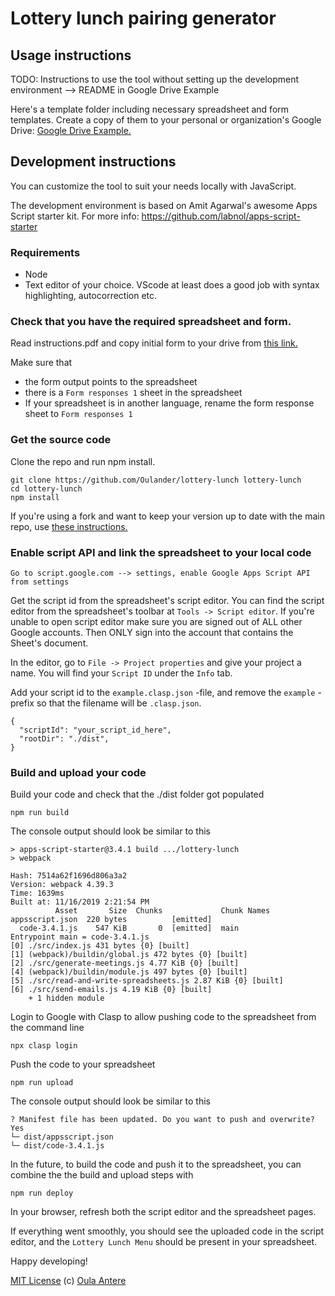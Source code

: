 # Lottery lunch pairing generator

## Usage instructions

TODO: Instructions to use the tool without setting up the development environment --> README in Google Drive Example

Here's a template folder including necessary spreadsheet and form templates. Create a copy of them to your personal or organization's Google Drive:
[Google Drive Example.](https://drive.google.com/open?id=1QCP4pGlA-mGtN0qac88k1IgUi6QAOzM3)

## Development instructions

You can customize the tool to suit your needs locally with JavaScript.

The development environment is based on Amit Agarwal's awesome Apps Script starter kit.
For more info:
https://github.com/labnol/apps-script-starter

### Requirements

- Node
- Text editor of your choice. VScode at least does a good job
  with syntax highlighting, autocorrection etc.

### Check that you have the required spreadsheet and form.

Read instructions.pdf and copy initial form to your drive from [this link.](https://drive.google.com/open?id=1QCP4pGlA-mGtN0qac88k1IgUi6QAOzM3)

Make sure that

- the form output points to the spreadsheet
- there is a `Form responses 1` sheet in the spreadsheet
- If your spreadsheet is in another language, rename the form response sheet to `Form responses 1`

### Get the source code

Clone the repo and run npm install.

```
git clone https://github.com/Oulander/lottery-lunch lottery-lunch
cd lottery-lunch
npm install
```

If you're using a fork and want to keep your version up to date with the main repo, use [these instructions.](https://help.github.com/en/github/collaborating-with-issues-and-pull-requests/syncing-a-fork)

### Enable script API and link the spreadsheet to your local code

```
Go to script.google.com --> settings, enable Google Apps Script API from settings
```

Get the script id from the spreadsheet's script editor. You can find the
script editor from the spreadsheet's toolbar at `Tools -> Script editor`. If you're unable to open script editor make sure you are signed out of ALL other Google accounts. Then ONLY sign into the account that contains the Sheet's document.

In the editor, go to `File -> Project properties` and give your project a name.
You will find your `Script ID` under the `Info` tab.

Add your script id to the `example.clasp.json` -file, and remove the `example` -prefix so that the filename will be `.clasp.json`.

```
{
  "scriptId": "your_script_id_here",
  "rootDir": "./dist",
}
```

### Build and upload your code

Build your code and check that the ./dist folder got populated

```
npm run build
```

The console output should look be similar to this

```
> apps-script-starter@3.4.1 build .../lottery-lunch
> webpack

Hash: 7514a62f1696d806a3a2
Version: webpack 4.39.3
Time: 1639ms
Built at: 11/16/2019 2:21:54 PM
          Asset       Size  Chunks             Chunk Names
appsscript.json  220 bytes          [emitted]
  code-3.4.1.js    547 KiB       0  [emitted]  main
Entrypoint main = code-3.4.1.js
[0] ./src/index.js 431 bytes {0} [built]
[1] (webpack)/buildin/global.js 472 bytes {0} [built]
[2] ./src/generate-meetings.js 4.77 KiB {0} [built]
[4] (webpack)/buildin/module.js 497 bytes {0} [built]
[5] ./src/read-and-write-spreadsheets.js 2.87 KiB {0} [built]
[6] ./src/send-emails.js 4.19 KiB {0} [built]
    + 1 hidden module
```

Login to Google with Clasp to allow pushing code to the spreadsheet from the command line

```
npx clasp login
```

Push the code to your spreadsheet

```
npm run upload
```

The console output should look be similar to this

```
? Manifest file has been updated. Do you want to push and overwrite? Yes
└─ dist/appsscript.json
└─ dist/code-3.4.1.js
```

In the future, to build the code and push it to the spreadsheet, you can combine the the build and upload steps with

```
npm run deploy
```

In your browser, refresh both the script editor and the spreadsheet pages.

If everything went smoothly, you should see the uploaded code in the
script editor, and the `Lottery Lunch Menu` should be
present in your spreadsheet.

Happy developing!

[MIT License](https://github.com/labnol/apps-script-starter/blob/master/LICENSE) (c) [Oula Antere](https://linkedin.com/in/oulaantere)
